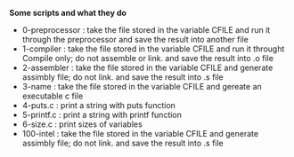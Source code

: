 **Some scripts and what they do**
* 0-preprocessor : take the file stored in the variable CFILE and run it through the preprocessor and save the result into another file
* 1-compiler : take the file stored in the variable CFILE and run it throught Compile only; do not assemble or link. and save the result into .o file
* 2-assembler : take the file stored in the variable CFILE and generate assimbly file; do not link. and save the result into .s file
* 3-name : take the file stored in the variable CFILE and gereate an executable c file
* 4-puts.c : print a string with puts function
* 5-printf.c : print a string with printf function
* 6-size.c : print sizes of variables
* 100-intel : take the file stored in the variable CFILE and generate assimbly file; do not link. and save the result into .s file
